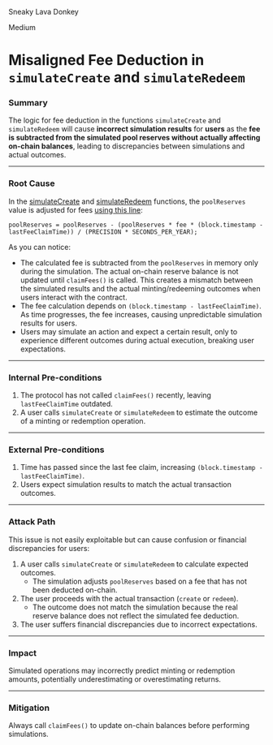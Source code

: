 Sneaky Lava Donkey

Medium

# Misaligned Fee Deduction in `simulateCreate` and `simulateRedeem`

### **Summary**  
The logic for fee deduction in the functions `simulateCreate` and `simulateRedeem` will cause **incorrect simulation results** for **users** as the **fee is subtracted from the simulated pool reserves without actually affecting on-chain balances**, leading to discrepancies between simulations and actual outcomes.

---

### **Root Cause**  
In the [simulateCreate](https://github.com/sherlock-audit/2024-12-plaza-finance/blob/main/plaza-evm/src/Pool.sol#L262-L293) and [simulateRedeem](https://github.com/sherlock-audit/2024-12-plaza-finance/blob/main/plaza-evm/src/Pool.sol#L422-L463) functions, the `poolReserves` value is adjusted for fees [using this line](https://github.com/sherlock-audit/2024-12-plaza-finance/blob/main/plaza-evm/src/Pool.sol#L433):  
```solidity
poolReserves = poolReserves - (poolReserves * fee * (block.timestamp - lastFeeClaimTime)) / (PRECISION * SECONDS_PER_YEAR);
```

As you can notice:
   - The calculated fee is subtracted from the `poolReserves` in memory only during the simulation. The actual on-chain reserve balance is not updated until `claimFees()` is called. This creates a mismatch between the simulated results and the actual minting/redeeming outcomes when users interact with the contract.
   - The fee calculation depends on `(block.timestamp - lastFeeClaimTime)`. As time progresses, the fee increases, causing unpredictable simulation results for users.
   - Users may simulate an action and expect a certain result, only to experience different outcomes during actual execution, breaking user expectations.

---

### **Internal Pre-conditions**
1. The protocol has not called `claimFees()` recently, leaving `lastFeeClaimTime` outdated.
2. A user calls `simulateCreate` or `simulateRedeem` to estimate the outcome of a minting or redemption operation.

---

### **External Pre-conditions**
1. Time has passed since the last fee claim, increasing `(block.timestamp - lastFeeClaimTime)`.
2. Users expect simulation results to match the actual transaction outcomes.

---

### **Attack Path**  
This issue is not easily exploitable but can cause confusion or financial discrepancies for users:

1. A user calls `simulateCreate` or `simulateRedeem` to calculate expected outcomes.
   - The simulation adjusts `poolReserves` based on a fee that has not been deducted on-chain.
2. The user proceeds with the actual transaction (`create` or `redeem`).
   - The outcome does not match the simulation because the real reserve balance does not reflect the simulated fee deduction.
3. The user suffers financial discrepancies due to incorrect expectations.

---

### **Impact**

Simulated operations may incorrectly predict minting or redemption amounts, potentially underestimating or overestimating returns.

---

### **Mitigation**
Always call `claimFees()` to update on-chain balances before performing simulations.
